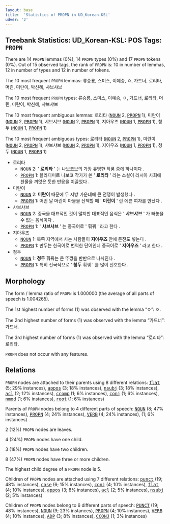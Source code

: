```yaml
---
layout: base
title:  'Statistics of PROPN in UD_Korean-KSL'
udver: '2'
---
```


## Treebank Statistics: UD_Korean-KSL: POS Tags: `PROPN`

There are 14 `PROPN` lemmas (0%), 14 `PROPN` types (0%) and 17 `PROPN` tokens (0%).
Out of 15 observed tags, the rank of `PROPN` is: 10 in number of lemmas, 12 in number of types and 12 in number of tokens.

The 10 most frequent `PROPN` lemmas: 류승룡, 스미스, 이예승, ㅇ, 가드너, 로리타, 머린, 미란이, 박신혜, 샤브샤브

The 10 most frequent `PROPN` types:  류승룡, 스미스, 이예승, ㅇ, 가드너, 로리타, 머린, 미란이, 박신혜, 샤브샤브

The 10 most frequent ambiguous lemmas: 로리타 (<tt><a href="ko_ksl-pos-NOUN.html">NOUN</a></tt> 2, <tt><a href="ko_ksl-pos-PROPN.html">PROPN</a></tt> 1), 미란이 (<tt><a href="ko_ksl-pos-NOUN.html">NOUN</a></tt> 2, <tt><a href="ko_ksl-pos-PROPN.html">PROPN</a></tt> 1), 샤브샤브 (<tt><a href="ko_ksl-pos-NOUN.html">NOUN</a></tt> 2, <tt><a href="ko_ksl-pos-PROPN.html">PROPN</a></tt> 1), 지아우즈 (<tt><a href="ko_ksl-pos-NOUN.html">NOUN</a></tt> 1, <tt><a href="ko_ksl-pos-PROPN.html">PROPN</a></tt> 1), 청두 (<tt><a href="ko_ksl-pos-NOUN.html">NOUN</a></tt> 1, <tt><a href="ko_ksl-pos-PROPN.html">PROPN</a></tt> 1)

The 10 most frequent ambiguous types:  로리타 (<tt><a href="ko_ksl-pos-NOUN.html">NOUN</a></tt> 2, <tt><a href="ko_ksl-pos-PROPN.html">PROPN</a></tt> 1), 미란이 (<tt><a href="ko_ksl-pos-NOUN.html">NOUN</a></tt> 2, <tt><a href="ko_ksl-pos-PROPN.html">PROPN</a></tt> 1), 샤브샤브 (<tt><a href="ko_ksl-pos-NOUN.html">NOUN</a></tt> 2, <tt><a href="ko_ksl-pos-PROPN.html">PROPN</a></tt> 1), 지아우즈 (<tt><a href="ko_ksl-pos-NOUN.html">NOUN</a></tt> 1, <tt><a href="ko_ksl-pos-PROPN.html">PROPN</a></tt> 1), 청두 (<tt><a href="ko_ksl-pos-NOUN.html">NOUN</a></tt> 1, <tt><a href="ko_ksl-pos-PROPN.html">PROPN</a></tt> 1)


* 로리타
  * <tt><a href="ko_ksl-pos-NOUN.html">NOUN</a></tt> 2: ' <b>로리타</b> ' 는 나보코브의 가장 유명한 작품 중에 하나이다 .
  * <tt><a href="ko_ksl-pos-PROPN.html">PROPN</a></tt> 1: 블라디미르 나보코 작가가 쓴 ' <b>로리타</b> ' 라는 소설이 러시아 사회에 찬물을 끼얹은 듯한 반응을 이끌었다 .
* 미란이
  * <tt><a href="ko_ksl-pos-NOUN.html">NOUN</a></tt> 2: <b>미란이</b> 때문에 두 지방 가운데에 큰 전쟁이 발생했다 .
  * <tt><a href="ko_ksl-pos-PROPN.html">PROPN</a></tt> 1: 어떤 날 머린이 마을을 산책할 때 ' <b>미란이</b> ' 란 에쁜 여자를 만났다 .
* 샤브샤브
  * <tt><a href="ko_ksl-pos-NOUN.html">NOUN</a></tt> 2: 중국을 대표적인 것이 많지만 대표적인 음식은 ' <b>샤브샤브</b> ' 가 빼놓을 수 없는 음식이다 .
  * <tt><a href="ko_ksl-pos-PROPN.html">PROPN</a></tt> 1: ' <b>샤브샤브</b> ' 는 중국어로 ' 훠꿔 ' 라고 한다 .
* 지아우즈
  * <tt><a href="ko_ksl-pos-NOUN.html">NOUN</a></tt> 1: 북쪽 지역에서 사는 사람들이 <b>지아우즈</b> 안에 돈전도 넣는다 .
  * <tt><a href="ko_ksl-pos-PROPN.html">PROPN</a></tt> 1: 만두는 한국어로 번역한 단어인데 중국어로 ' <b>지아우즈</b> ' 라고 한다 .
* 청두
  * <tt><a href="ko_ksl-pos-NOUN.html">NOUN</a></tt> 1: <b>청두</b> 훠꿔는 큰 뚜껑을 반반으로 나눠진다 .
  * <tt><a href="ko_ksl-pos-PROPN.html">PROPN</a></tt> 1: 특히 전국적으로 ' <b>청두</b> 훠꿔 ' 를 많이 선호한다 .

## Morphology

The form / lemma ratio of `PROPN` is 1.000000 (the average of all parts of speech is 1.004265).

The 1st highest number of forms (1) was observed with the lemma “ㅇ”: ㅇ.

The 2nd highest number of forms (1) was observed with the lemma “가드너”: 가드너.

The 3rd highest number of forms (1) was observed with the lemma “로리타”: 로리타.

`PROPN` does not occur with any features.


## Relations

`PROPN` nodes are attached to their parents using 8 different relations: <tt><a href="ko_ksl-dep-flat.html">flat</a></tt> (5; 29% instances), <tt><a href="ko_ksl-dep-appos.html">appos</a></tt> (3; 18% instances), <tt><a href="ko_ksl-dep-nsubj.html">nsubj</a></tt> (3; 18% instances), <tt><a href="ko_ksl-dep-acl.html">acl</a></tt> (2; 12% instances), <tt><a href="ko_ksl-dep-ccomp.html">ccomp</a></tt> (1; 6% instances), <tt><a href="ko_ksl-dep-conj.html">conj</a></tt> (1; 6% instances), <tt><a href="ko_ksl-dep-nmod.html">nmod</a></tt> (1; 6% instances), <tt><a href="ko_ksl-dep-root.html">root</a></tt> (1; 6% instances)

Parents of `PROPN` nodes belong to 4 different parts of speech: <tt><a href="ko_ksl-pos-NOUN.html">NOUN</a></tt> (8; 47% instances), <tt><a href="ko_ksl-pos-PROPN.html">PROPN</a></tt> (4; 24% instances), <tt><a href="ko_ksl-pos-VERB.html">VERB</a></tt> (4; 24% instances),  (1; 6% instances)

2 (12%) `PROPN` nodes are leaves.

4 (24%) `PROPN` nodes have one child.

3 (18%) `PROPN` nodes have two children.

8 (47%) `PROPN` nodes have three or more children.

The highest child degree of a `PROPN` node is 5.

Children of `PROPN` nodes are attached using 7 different relations: <tt><a href="ko_ksl-dep-punct.html">punct</a></tt> (19; 48% instances), <tt><a href="ko_ksl-dep-case.html">case</a></tt> (6; 15% instances), <tt><a href="ko_ksl-dep-conj.html">conj</a></tt> (4; 10% instances), <tt><a href="ko_ksl-dep-flat.html">flat</a></tt> (4; 10% instances), <tt><a href="ko_ksl-dep-appos.html">appos</a></tt> (3; 8% instances), <tt><a href="ko_ksl-dep-acl.html">acl</a></tt> (2; 5% instances), <tt><a href="ko_ksl-dep-nsubj.html">nsubj</a></tt> (2; 5% instances)

Children of `PROPN` nodes belong to 6 different parts of speech: <tt><a href="ko_ksl-pos-PUNCT.html">PUNCT</a></tt> (19; 48% instances), <tt><a href="ko_ksl-pos-NOUN.html">NOUN</a></tt> (9; 23% instances), <tt><a href="ko_ksl-pos-PROPN.html">PROPN</a></tt> (4; 10% instances), <tt><a href="ko_ksl-pos-VERB.html">VERB</a></tt> (4; 10% instances), <tt><a href="ko_ksl-pos-ADP.html">ADP</a></tt> (3; 8% instances), <tt><a href="ko_ksl-pos-CCONJ.html">CCONJ</a></tt> (1; 3% instances)

